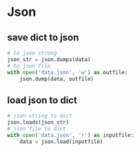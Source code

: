 # Json

## save dict to json
```py
# to json strong
json_str = json.dumps(data)
# to json file
with open('data.json', 'w') as outfile:
    json.dump(data, outfile)
```

## load json to dict
```py
# json string to dict
json.loads(json_str)
# json file to dict
with open('data.json', 'r') as inputfile:
    data = json.load(inputfile)
```
